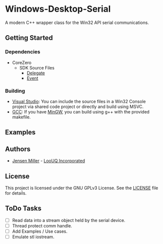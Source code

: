 # Windows-Desktop-Serial #
A modern C++ wrapper class for the Win32 API serial communications.


## Getting Started


### Dependencies
* CoreZero
	* SDK Source Files
		* [Delegate](https://github.com/LooUQ/CoreZero-SDK/blob/master/src/CoreZero.Delegate.hpp)
		* [Event](https://github.com/LooUQ/CoreZero-SDK/blob/master/src/CoreZero.Event.hpp)


### Building
* [Visual Studio](https://visualstudio.microsoft.com/vs/): You can include the source files in a Win32 Console project via shared code project or directly and build using MSVC.
* [GCC](https://gcc.gnu.org/): If you have [MinGW](http://mingw.org/), you can build using g++ with the provided makefile.


## Examples


## Authors

* [Jensen Miller](https://github.com/jensen-loouq) - [LooUQ Incorporated](https://github.com/LooUQ)

## License

This project is licensed under the GNU GPLv3 License. See the [LICENSE](LICENSE) file for details.

## ToDo Tasks
- [ ] Read data into a stream object held by the serial device.
- [ ] Thread protect comm handle.
- [ ] Add Examples / Use cases.
- [ ] Emulate stl iostream.
